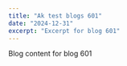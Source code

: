 ```yaml
---
title: "Ak test blogs 601"
date: "2024-12-31"
excerpt: "Excerpt for blog 601"
---
```


Blog content for blog 601